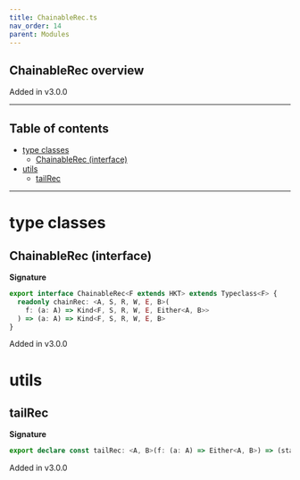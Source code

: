 ```yaml
---
title: ChainableRec.ts
nav_order: 14
parent: Modules
---
```


## ChainableRec overview

Added in v3.0.0

---

<h2 class="text-delta">Table of contents</h2>

- [type classes](#type-classes)
  - [ChainableRec (interface)](#chainablerec-interface)
- [utils](#utils)
  - [tailRec](#tailrec)

---

# type classes

## ChainableRec (interface)

**Signature**

```ts
export interface ChainableRec<F extends HKT> extends Typeclass<F> {
  readonly chainRec: <A, S, R, W, E, B>(
    f: (a: A) => Kind<F, S, R, W, E, Either<A, B>>
  ) => (a: A) => Kind<F, S, R, W, E, B>
}
```

Added in v3.0.0

# utils

## tailRec

**Signature**

```ts
export declare const tailRec: <A, B>(f: (a: A) => Either<A, B>) => (startWith: A) => B
```

Added in v3.0.0
